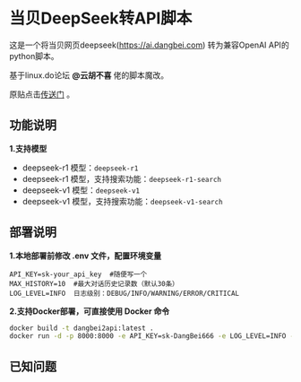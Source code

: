 # 当贝DeepSeek转API脚本

这是一个将当贝网页deepseek(https://ai.dangbei.com) 转为兼容OpenAI API的python脚本。

基于linux.do论坛 **@云胡不喜** 佬的脚本魔改。

原贴点击[传送门](https://linux.do/t/topic/444507) 。

## 功能说明

**1.支持模型**

- deepseek-r1 模型：`deepseek-r1`
- deepseek-r1 模型，支持搜索功能：`deepseek-r1-search`
- deepseek-v1 模型：`deepseek-v1`
- deepseek-v1 模型，支持搜索功能：`deepseek-v1-search`

## 部署说明

**1.本地部署前修改 .env 文件，配置环境变量**

```plaintext
API_KEY=sk-your_api_key  #随便写一个
MAX_HISTORY=10  #最大对话历史记录数（默认30条）
LOG_LEVEL=INFO  日志级别：DEBUG/INFO/WARNING/ERROR/CRITICAL
```

**2.支持Docker部署，可直接使用 Docker 命令**

```bash
docker build -t dangbei2api:latest .
docker run -d -p 8000:8000 -e API_KEY=sk-DangBei666 -e LOG_LEVEL=INFO --name dangbei2api dangbei2api:latest
```

## 已知问题
